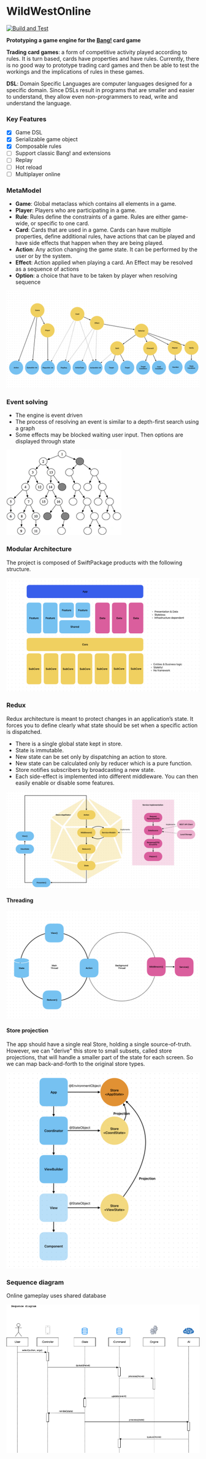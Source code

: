 # WildWestOnline

[![Build and Test](https://github.com/stephtelolahy/WildWestOnline/actions/workflows/ios.yml/badge.svg)](https://github.com/stephtelolahy/WildWestOnline/actions/workflows/ios.yml)

**Prototyping a game engine for the [Bang!](<https://en.wikipedia.org/wiki/Bang!_(card_game)>) card game**

**Trading card games**: a form of competitive activity played according to rules. It is turn based, cards have properties and have rules.
Currently, there is no good way to prototype trading card games and then be able to test the workings and the implications of rules in these games. 

**DSL**: Domain Specific Languages are computer languages designed for a specific domain. 
Since DSLs result in programs that are smaller and easier to understand, they allow even non-programmers to read, write and understand the language.

### Key Features

- [x] Game DSL
- [x] Serializable game object
- [x] Composable rules
- [ ] Support classic Bang! and extensions
- [ ] Replay
- [ ] Hot reload
- [ ] Multiplayer online

### MetaModel

- **Game**: Global metaclass which contains all elements in a game.
- **Player**: Players who are participating in a game.
- **Rule**: Rules define the constraints of a game. Rules are either game-wide, or specific to one card.
- **Card**: Cards that are used in a game. Cards can have multiple properties, define additional rules, have actions that can be played and have side effects that happen when they are being played.
- **Action**: Any action changing the game state. It can be performed by the user or by the system.
- **Effect**: Action applied when playing a card. An Effect may be resolved as a sequence of actions
- **Option**: a choice that have to be taken by player when resolving sequence

![](Docs/metamodel.png)

### Event solving

- The engine is event driven
- The process of resolving an event is similar to a depth-first search using a graph 
- Some effects may be blocked waiting user input. Then options are displayed through state

![](Docs/eventresolving.png)

### Modular Architecture

The project is composed of SwiftPackage products with the following structure. 

![](Docs/modular.png)


### Redux

Redux architecture is meant to protect changes in an application’s state. It forces you to define clearly what state should be set when a specific action is dispatched.

- There is a single global state kept in store.
- State is immutable.
- New state can be set only by dispatching an action to store.
- New state can be calculated only by reducer which is a pure function.
- Store notifies subscribers by broadcasting a new state.
- Each side-effect is implemented into different middleware. You can then easily enable or disable some features.

![](Docs/redux.png)

#### Threading

![](Docs/threading.png)

#### Store projection
The app should have a single real Store, holding a single source-of-truth. 
However, we can "derive" this store to small subsets, called store projections, that will handle a smaller part of the state for each screen. So we can map back-and-forth to the original store types.

![](Docs/view_hierrarchy.png)

### Sequence diagram

Online gameplay uses shared database

![](Docs/sequence.png)
